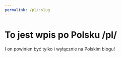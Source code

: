 ```yaml
---
permalink: /pl/:slug
---
```


# To jest wpis po Polsku /pl/

I on powinien być tylko i wyłącznie na Polskim blogu!